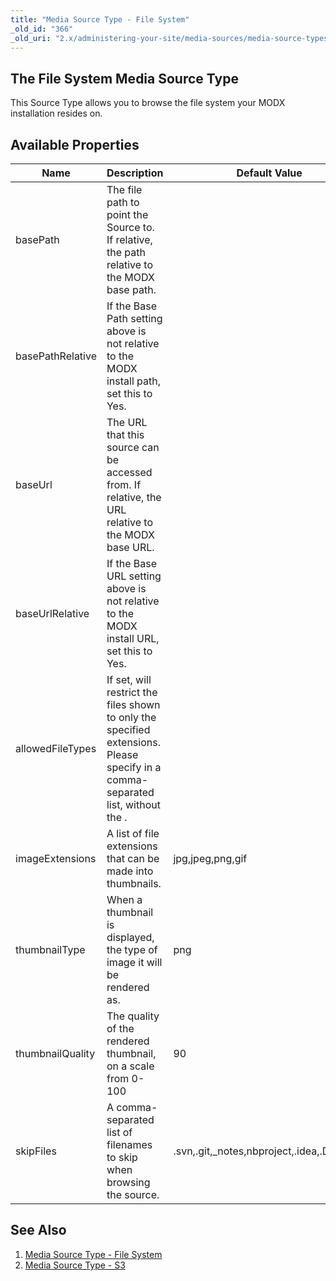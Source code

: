 ```yaml
---
title: "Media Source Type - File System"
_old_id: "366"
_old_uri: "2.x/administering-your-site/media-sources/media-source-types/media-source-type-file-system"
---
```


## The File System Media Source Type

This Source Type allows you to browse the file system your MODX installation resides on.

## Available Properties

| Name             | Description                                                                                                                     | Default Value                                |
| ---------------- | ------------------------------------------------------------------------------------------------------------------------------- | -------------------------------------------- |
| basePath         | The file path to point the Source to. If relative, the path relative to the MODX base path.                                     |
| basePathRelative | If the Base Path setting above is not relative to the MODX install path, set this to Yes.                                       |
| baseUrl          | The URL that this source can be accessed from. If relative, the URL relative to the MODX base URL.                              |
| baseUrlRelative  | If the Base URL setting above is not relative to the MODX install URL, set this to Yes.                                         |
| allowedFileTypes | If set, will restrict the files shown to only the specified extensions. Please specify in a comma-separated list, without the . |                                              |
| imageExtensions  | A list of file extensions that can be made into thumbnails.                                                                     | jpg,jpeg,png,gif                             |
| thumbnailType    | When a thumbnail is displayed, the type of image it will be rendered as.                                                        | png                                          |
| thumbnailQuality | The quality of the rendered thumbnail, on a scale from 0-100                                                                    | 90                                           |
| skipFiles        | A comma-separated list of filenames to skip when browsing the source.                                                           | .svn,.git,\_notes,nbproject,.idea,.DS\_Store |

## See Also

1. [Media Source Type - File System](building-sites/media-sources/types/media-source-type-file-system)
2. [Media Source Type - S3](building-sites/media-sources/types/media-source-type-s3)